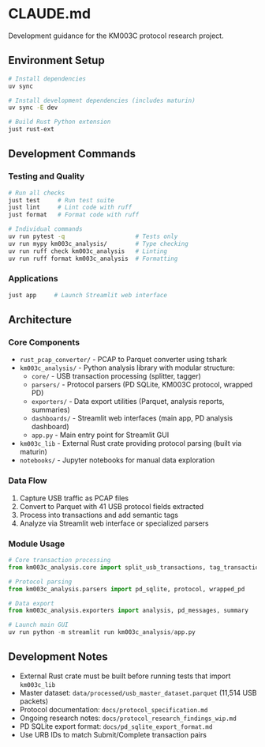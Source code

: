 # CLAUDE.md

Development guidance for the KM003C protocol research project.

## Environment Setup

```bash
# Install dependencies
uv sync

# Install development dependencies (includes maturin)
uv sync -E dev

# Build Rust Python extension
just rust-ext
```

## Development Commands

### Testing and Quality
```bash
# Run all checks
just test     # Run test suite
just lint     # Lint code with ruff
just format   # Format code with ruff

# Individual commands
uv run pytest -q                    # Tests only
uv run mypy km003c_analysis/        # Type checking
uv run ruff check km003c_analysis   # Linting
uv run ruff format km003c_analysis  # Formatting
```

### Applications
```bash
just app     # Launch Streamlit web interface
```

## Architecture

### Core Components
- `rust_pcap_converter/` - PCAP to Parquet converter using tshark
- `km003c_analysis/` - Python analysis library with modular structure:
  - `core/` - USB transaction processing (splitter, tagger)
  - `parsers/` - Protocol parsers (PD SQLite, KM003C protocol, wrapped PD)
  - `exporters/` - Data export utilities (Parquet, analysis reports, summaries)
  - `dashboards/` - Streamlit web interfaces (main app, PD analysis dashboard)
  - `app.py` - Main entry point for Streamlit GUI
- `km003c_lib` - External Rust crate providing protocol parsing (built via maturin)
- `notebooks/` - Jupyter notebooks for manual data exploration

### Data Flow
1. Capture USB traffic as PCAP files
2. Convert to Parquet with 41 USB protocol fields extracted
3. Process into transactions and add semantic tags
4. Analyze via Streamlit web interface or specialized parsers

### Module Usage
```python
# Core transaction processing
from km003c_analysis.core import split_usb_transactions, tag_transactions

# Protocol parsing
from km003c_analysis.parsers import pd_sqlite, protocol, wrapped_pd

# Data export
from km003c_analysis.exporters import analysis, pd_messages, summary

# Launch main GUI
uv run python -m streamlit run km003c_analysis/app.py
```

## Development Notes

- External Rust crate must be built before running tests that import `km003c_lib`
- Master dataset: `data/processed/usb_master_dataset.parquet` (11,514 USB packets)
- Protocol documentation: `docs/protocol_specification.md`
- Ongoing research notes: `docs/protocol_research_findings_wip.md`
- PD SQLite export format: `docs/pd_sqlite_export_format.md`
- Use URB IDs to match Submit/Complete transaction pairs
